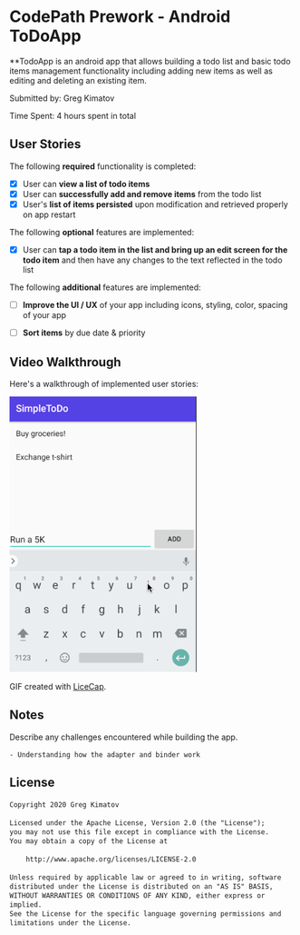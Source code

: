 # CodePath Prework - Android ToDoApp

**TodoApp is an android app that allows building a todo list and basic todo items management functionality including adding new items as well as editing and deleting an existing item.

Submitted by: Greg Kimatov

Time Spent: 4 hours spent in total

## User Stories

The following **required** functionality is completed:
* [x] User can **view a list of todo items**
* [x] User can **successfully add and remove items** from the todo list
* [x] User's **list of items persisted** upon modification and retrieved properly on app restart

The following **optional** features are implemented:
* [x] User can **tap a todo item in the list and bring up an edit screen for the todo item** and then have any changes to the text reflected in the todo list

The following **additional** features are implemented:
* [ ] **Improve the UI / UX** of your app including icons, styling, color, spacing of your app
* [ ] **Sort items** by due date & priority


## Video Walkthrough

Here's a walkthrough of implemented user stories:

<img src = 'walkthrough.gif' title = 'Video Walkthrough' width = '' alt = 'Video Walkthrough' /> 


GIF created with [LiceCap](https://www.cockos.com/licecap/).


## Notes
Describe any challenges encountered while building the app.

    - Understanding how the adapter and binder work

## License
    Copyright 2020 Greg Kimatov

    Licensed under the Apache License, Version 2.0 (the "License");
    you may not use this file except in compliance with the License.
    You may obtain a copy of the License at

        http://www.apache.org/licenses/LICENSE-2.0

    Unless required by applicable law or agreed to in writing, software
    distributed under the License is distributed on an "AS IS" BASIS,
    WITHOUT WARRANTIES OR CONDITIONS OF ANY KIND, either express or implied.
    See the License for the specific language governing permissions and
    limitations under the License.
